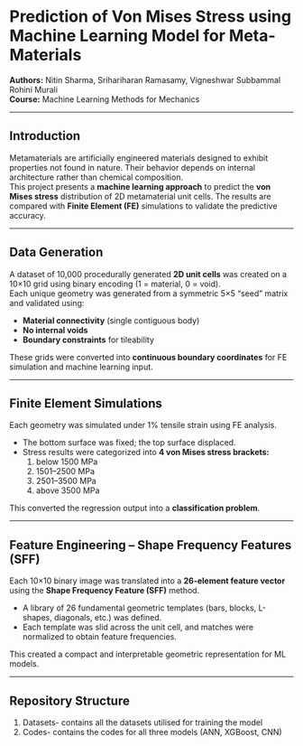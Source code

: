 # Prediction of Von Mises Stress using Machine Learning Model for Meta-Materials

**Authors:** Nitin Sharma, Srihariharan Ramasamy, Vigneshwar Subbammal Rohini Murali  
**Course:** Machine Learning Methods for Mechanics  

---

## Introduction

Metamaterials are artificially engineered materials designed to exhibit properties not found in nature. Their behavior depends on internal architecture rather than chemical composition.  
This project presents a **machine learning approach** to predict the **von Mises stress** distribution of 2D metamaterial unit cells. The results are compared with **Finite Element (FE)** simulations to validate the predictive accuracy.

---

## Data Generation

A dataset of 10,000 procedurally generated **2D unit cells** was created on a 10×10 grid using binary encoding (1 = material, 0 = void).  
Each unique geometry was generated from a symmetric 5×5 “seed” matrix and validated using:
- **Material connectivity** (single contiguous body)
- **No internal voids**
- **Boundary constraints** for tileability

These grids were converted into **continuous boundary coordinates** for FE simulation and machine learning input.

---

## Finite Element Simulations

Each geometry was simulated under 1% tensile strain using FE analysis.  
- The bottom surface was fixed; the top surface displaced.  
- Stress results were categorized into **4 von Mises stress brackets:**
  1. below 1500 MPa  
  2. 1501–2500 MPa  
  3. 2501–3500 MPa  
  4. above 3500 MPa  

This converted the regression output into a **classification problem**.

---

## Feature Engineering – Shape Frequency Features (SFF)

Each 10×10 binary image was translated into a **26-element feature vector** using the **Shape Frequency Feature (SFF)** method.  
- A library of 26 fundamental geometric templates (bars, blocks, L-shapes, diagonals, etc.) was defined.  
- Each template was slid across the unit cell, and matches were normalized to obtain feature frequencies.

This created a compact and interpretable geometric representation for ML models.

---

## Repository Structure
1. Datasets- contains all the datasets utilised for training the model
2. Codes- contains the codes for all three models (ANN, XGBoost, CNN)
